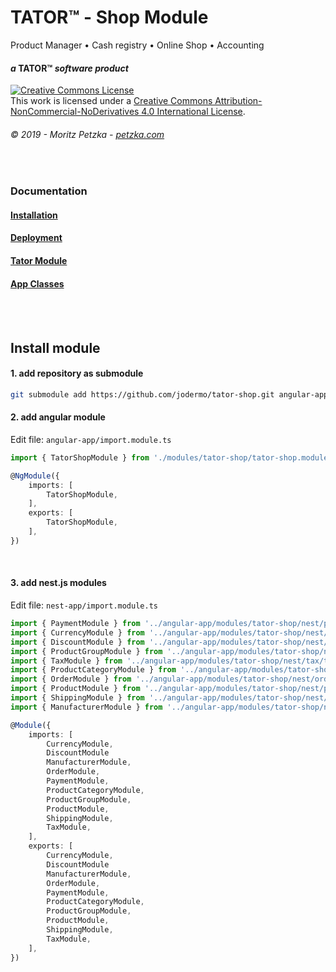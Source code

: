 # TATOR&trade; - Shop Module 
Product Manager • Cash registry • Online Shop • Accounting

#### *a* TATOR&trade; *software product*
<a rel="license" href="http://creativecommons.org/licenses/by-nc-nd/4.0/"><img alt="Creative Commons License" style="border-width:0" src="https://i.creativecommons.org/l/by-nc-nd/4.0/88x31.png" /></a><br />This work is licensed under a <a rel="license" href="http://creativecommons.org/licenses/by-nc-nd/4.0/">Creative Commons Attribution-NonCommercial-NoDerivatives 4.0 International License</a>.
###### *© 2019 - Moritz Petzka - [petzka.com](https://petzka.com/)*

<br>

### Documentation
#### [Installation](https://github.com/jodermo/tator/tree/master/documentation/installation.md)
#### [Deployment](https://github.com/jodermo/tator/tree/master/documentation/deployment.md)
#### [Tator Module](https://github.com/jodermo/tator/tree/master/documentation/tator-module.md)
#### [App Classes](https://github.com/jodermo/tator/tree/master/documentation/app-classes.md)

<br>
<br>

## Install module

#### 1. add repository as submodule

```bash
git submodule add https://github.com/jodermo/tator-shop.git angular-app/modules/tator-shop --name tator-shop
```

#### 2. add angular module

Edit file: `angular-app/import.module.ts`

```typescript
import { TatorShopModule } from './modules/tator-shop/tator-shop.module';
```

```typescript
@NgModule({
    imports: [
        TatorShopModule,
    ],
    exports: [
        TatorShopModule,
    ],
})
```

<br>

#### 3. add nest.js modules

Edit file: `nest-app/import.module.ts`

```typescript
import { PaymentModule } from '../angular-app/modules/tator-shop/nest/payment/payment.module';
import { CurrencyModule } from '../angular-app/modules/tator-shop/nest/currency/currency.module';
import { DiscountModule } from '../angular-app/modules/tator-shop/nest/discount/discount.module';
import { ProductGroupModule } from '../angular-app/modules/tator-shop/nest/product-group/product-group.module';
import { TaxModule } from '../angular-app/modules/tator-shop/nest/tax/tax.module';
import { ProductCategoryModule } from '../angular-app/modules/tator-shop/nest/product-category/product-category.module';
import { OrderModule } from '../angular-app/modules/tator-shop/nest/order/order.module';
import { ProductModule } from '../angular-app/modules/tator-shop/nest/product/product.module';
import { ShippingModule } from '../angular-app/modules/tator-shop/nest/shipping/shipping.module';
import { ManufacturerModule } from '../angular-app/modules/tator-shop/nest/manufacturer/manufacturer.module';
```
```typescript
@Module({
    imports: [
        CurrencyModule,
        DiscountModule
        ManufacturerModule,
        OrderModule,
        PaymentModule,
        ProductCategoryModule,
        ProductGroupModule,
        ProductModule,
        ShippingModule,
        TaxModule,
    ],
    exports: [
        CurrencyModule,
        DiscountModule
        ManufacturerModule,
        OrderModule,
        PaymentModule,
        ProductCategoryModule,
        ProductGroupModule,
        ProductModule,
        ShippingModule,
        TaxModule,
    ],
})
```
